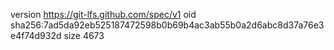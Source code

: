 version https://git-lfs.github.com/spec/v1
oid sha256:7ad5da92eb525187472598b0b69b4ac3ab55b0a2d6abc8d37a76e3e4f74d932d
size 4673
